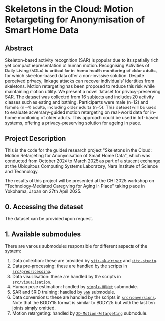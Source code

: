 # Skeletons in the Cloud: Motion Retargeting for Anonymisation of Smart Home Data

## Abstract

Skeleton-based activity recognition (SAR) is popular due to its spatially rich yet compact representation of human motion. Recognising Activities of Daily Living (ADLs) is critical for in-home health monitoring of older adults, for which skeleton-based data offer a non-invasive solution. Despite perceived privacy, linkage attacks can recover individuals’ identities from skeletons. Motion retargeting has been proposed to reduce this risk while maintaining motion utility. We present a novel dataset for privacy-preserving SAR. The dataset was collected from 16 subjects and includes 20 activity classes such as eating and bathing. Participants were male (n=12) and female (n=4) adults, including older adults (n=5). This dataset will be used to evaluate adversary-guided motion retargeting on real-world data for in-home monitoring of older adults. This approach could be used in IoT-based systems, offering a privacy-preserving solution for ageing in place.

## Project Description

This is the code for the guided research project "Skeletons in the Cloud: Motion Retargeting for Anonymisation of Smart Home Data", which was conducted from October 2024 to March 2025 as part of a student exchange at the Ubiquitous Computing Systems Laboratory, Nara Institute of Science and Technology.

The results of this project will be presented at the CHI 2025 workshop on "Technology-Mediated Caregiving for Aging in Place" taking place in Yokohama, Japan on 27th April 2025. 

## 0. Accessing the dataset

The dataset can be provided upon request.

## 1. Available submodules

There are various submodules responsible for different aspects of the system:

1. Data collection: these are provided by [`sitc-ak-driver`](https://github.com/marinaaoki/sitc-ak-driver/blob/55ca462b28664ab7ce11d9a79a26c6893472f0ab) and [`sitc-studio`](https://github.com/marinaaoki/sitc-studio/blob/a5a1a78c79790080e4de5451c546b87a7bc788b8).
2. Data pre-processing: these are handled by the scripts in [`src/preprocessing`](src/preprocessing/).
3. Data visualisation: these are handled by the scripts in [`src/visualisation`](src/visualisation).
4. Human pose estimation: handled by [`simple-HRNet`](https://github.com/stefanopini/simple-HRNet/tree/dcfdb8ee0415b615d68f578b3eb172c73e5dda74) submodule.
5. SAR and SRID training: handled by [`SGN`](https://github.com/microsoft/SGN/tree/42c5784422db2823c6e826d60da4cde8b718f2c6) submodule.
6. Data conversions: these are handled by the scripts in [`src/conversions`](src/conversions). Note that the BODY15 format is similar to BODY25 but with the last ten joints simply omitted.
7. Motion retargeting: handled by [`2D-Motion-Retargeting`](https://github.com/ChrisWu1997/2D-Motion-Retargeting/tree/bdb4e78ae6e586fbc3d1145b82170645c4bcde60) submodule.
